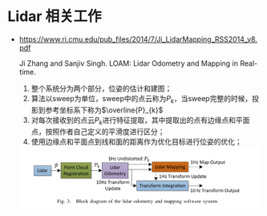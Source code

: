# Lidar 相关工作

- https://www.ri.cmu.edu/pub_files/2014/7/Ji_LidarMapping_RSS2014_v8.pdf

  Ji Zhang and Sanjiv Singh. LOAM: Lidar Odometry and Mapping in Real-time.

  1. 整个系统分为两个部分，位姿的估计和建图；
  2. 算法以sweep为单位，sweep中的点云称为$P_k$，当sweep完整的时候，投影到参考坐标系下称为$\overline{P}_{k}$
  3. 对每次接收到的点云$P_k$进行特征提取，其中提取出的点有边缘点和平面点，按照作者自己定义的平滑度进行区分；
  4. 使用边缘点和平面点到线和面的距离作为优化目标进行位姿的优化；

  <img src="pictures/LOAM1.png">

  